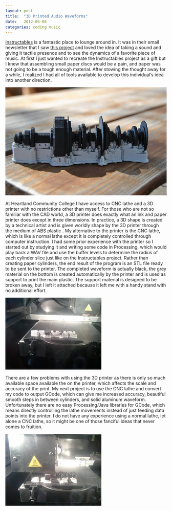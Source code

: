 ```yaml
---
layout: post
title:  "3D Printed Audio Waveforms"
date:   2012-06-08
categories: coding music
---
```


[Instructables](http://www.instructables.com/) is a fantastic place to lounge
around in. It was in their email newsletter that I saw [this
project](http://www.instructables.com/id/Paper-Note-A-Tangible-Paper-Waveform/)
and loved the idea of taking a sound and giving it tactile presence and to see
the dynamics of a favorite piece of music. At first I just wanted to recreate
the Instructables project as a gift but I knew that assembling small paper
discs would be a pain, and paper was not going to be a tough enough material.
After stowing the thought away for a while, I realized I had all of tools
available to develop this individual’s idea into another direction.

![3D Printed Audio Waveform](/images/3dwaveform-pretty.png)

At Heartland Community College I have access to CNC lathe and a 3D printer with
no restrictions other than myself. For those who are not so familiar with the
CAD world, a 3D printer does exactly what an ink and paper printer does except
in three dimensions. In practice, a 3D shape is created by a technical artist
and is given worldly shape by the 3D printer through the medium of ABS plastic
. My alternative to the printer is the CNC lathe, which is like a normal lathe
except it is completely controlled through computer instruction. I had some
prior experience with the printer so I started out by studying it and writing
some code in Processing, which would play back a WAV file and use the buffer
levels to determine the radius of each cylinder slice just like on the
Instructables project. Rather than creating paper cylinders, the end result of
the program is an STL file ready to be sent to the printer. The completed
waveform is actually black, the grey material on the bottom is created
automatically by the printer and is used as support to print the main plastic.
The support material is designed to be broken away, but I left it attached
because it left me with a handy stand with no additional effort. 

![Waveform Mid-Printing](/images/3dwaveform-printing.jpg)

There are a few problems with using the 3D printer as there is only so much
available space available the on the printer, which affects the scale and
accuracy of the print. My next project is to use the CNC lathe and convert my
code to output GCode, which can give me increased accuracy, beautiful smooth
steps in between cylinders, and solid aluminum waveform. Unfortunately there
are no easy Processing/Java libraries for GCode, which means directly
controlling the lathe movements instead of just feeding data points into the
printer. I do not have any experience using a normal lathe, let alone a CNC
lathe, so it might be one of those fanciful ideas that never comes to fruition.

![Waveform Mid-Printing 2](/images/3dwaveform-printing2.jpg)
